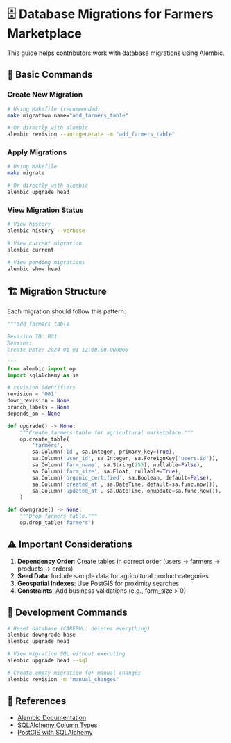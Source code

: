 # 🗄️ Database Migrations for Farmers Marketplace

This guide helps contributors work with database migrations using Alembic.

## 🚀 Basic Commands

### Create New Migration
```bash
# Using Makefile (recommended)
make migration name="add_farmers_table"

# Or directly with alembic
alembic revision --autogenerate -m "add_farmers_table"
```

### Apply Migrations
```bash
# Using Makefile
make migrate

# Or directly with alembic
alembic upgrade head
```

### View Migration Status
```bash
# View history
alembic history --verbose

# View current migration
alembic current

# View pending migrations
alembic show head
```

## 🏗️ Migration Structure

Each migration should follow this pattern:

```python
"""add_farmers_table

Revision ID: 001
Revises: 
Create Date: 2024-01-01 12:00:00.000000

"""
from alembic import op
import sqlalchemy as sa

# revision identifiers
revision = '001'
down_revision = None
branch_labels = None
depends_on = None

def upgrade() -> None:
    """Create farmers table for agricultural marketplace."""
    op.create_table(
        'farmers',
        sa.Column('id', sa.Integer, primary_key=True),
        sa.Column('user_id', sa.Integer, sa.ForeignKey('users.id')),
        sa.Column('farm_name', sa.String(255), nullable=False),
        sa.Column('farm_size', sa.Float, nullable=True),
        sa.Column('organic_certified', sa.Boolean, default=False),
        sa.Column('created_at', sa.DateTime, default=sa.func.now()),
        sa.Column('updated_at', sa.DateTime, onupdate=sa.func.now()),
    )

def downgrade() -> None:
    """Drop farmers table."""
    op.drop_table('farmers')
```

## ⚠️ Important Considerations

1. **Dependency Order**: Create tables in correct order (users → farmers → products → orders)
2. **Seed Data**: Include sample data for agricultural product categories
3. **Geospatial Indexes**: Use PostGIS for proximity searches
4. **Constraints**: Add business validations (e.g., farm_size > 0)

## 🔧 Development Commands

```bash
# Reset database (CAREFUL: deletes everything)
alembic downgrade base
alembic upgrade head

# View migration SQL without executing
alembic upgrade head --sql

# Create empty migration for manual changes
alembic revision -m "manual_changes"
```

## 📖 References

- [Alembic Documentation](https://alembic.sqlalchemy.org/)
- [SQLAlchemy Column Types](https://docs.sqlalchemy.org/en/14/core/type_basics.html)
- [PostGIS with SQLAlchemy](https://geoalchemy-2.readthedocs.io/) 